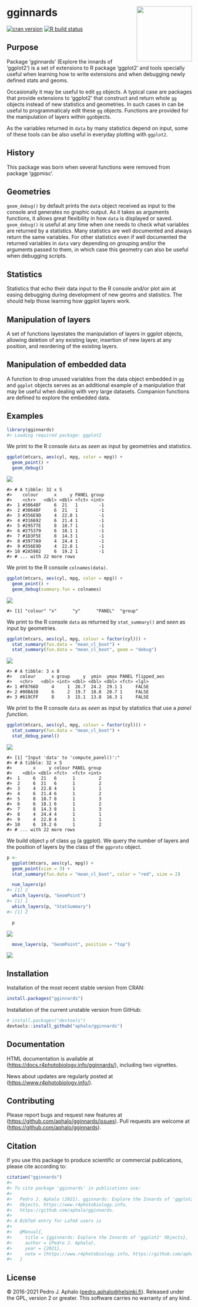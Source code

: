 
<!-- README.md is generated from README.Rmd. Please edit that file -->

# gginnards <img src="man/figures/logo-gginnards.png" align="right" width="150" />

[![cran
version](https://www.r-pkg.org/badges/version/gginnards)](https://cran.r-project.org/package=gginnards)
[![R build
status](https://github.com/aphalo/gginnards/workflows/R-CMD-check/badge.svg)](https://github.com/aphalo/gginnards/actions)

## Purpose

Package ‘gginnards’ (Explore the innards of ‘ggplot2’) is a set of
extensions to R package ‘ggplot2’ and tools specially useful when
learning how to write extensions and when debugging newly defined stats
and geoms.

Occasionally it may be useful to edit `gg` objects. A typical case are
packages that provide extensions to ‘ggplot2’ that construct and return
whole `gg` objects instead of new statistics and geometries. In such
cases in can be useful to programmaticaly edit these `gg` objects.
Functions are provided for the manipulation of layers within
`gg`objects.

As the variables returned in `data` by many statistics depend on input,
some of these tools can be also useful in everyday plotting with
`ggplot2`.

## History

This package was born when several functions were removed from package
‘ggpmisc’.

## Geometries

`geom_debug()` by default prints the `data` object received as input to
the console and generates no graphic output. As it takes as arguments
functions, it allows great flexibility in how `data` is displayed or
saved. `geom_debug()` is useful at any time when one needs to check what
variables are returned by a statistics. Many statistics are well
documented and always return the same variables. For other statistics
even if well documented the returned variables in `data` vary depending
on grouping and/or the arguments passed to them, in which case this
geometry can also be useful when debugging scripts.

## Statistics

Statistics that echo their data input to the R console and/or plot aim
at easing debugging during development of new geoms and statistics. The
should help those learning how ggplot layers work.

## Manipulation of layers

A set of functions layestates the manipulation of layers in ggplot
objects, allowing deletion of any existing layer, insertion of new
layers at any position, and reordering of the existing layers.

## Manipulation of embedded data

A function to drop unused variables from the data object embedded in
`gg` and `ggplot` objects serves as an additional example of a
manipulation that may be useful when dealing with very large datasets.
Companion functions are defined to explore the embedded data.

## Examples

``` r
library(gginnards)
#> Loading required package: ggplot2
```

We print to the R console `data` as *seen* as input by geometries and
statistics.

``` r
ggplot(mtcars, aes(cyl, mpg, color = mpg)) +
  geom_point() +
  geom_debug()
```

![](man/figures/README-unnamed-chunk-2-1.png)<!-- -->

    #> # A tibble: 32 x 5
    #>    colour      x     y PANEL group
    #>    <chr>   <dbl> <dbl> <fct> <int>
    #>  1 #30648F     6  21   1        -1
    #>  2 #30648F     6  21   1        -1
    #>  3 #356E9D     4  22.8 1        -1
    #>  4 #316692     6  21.4 1        -1
    #>  5 #29577E     8  18.7 1        -1
    #>  6 #275379     6  18.1 1        -1
    #>  7 #1D3F5E     8  14.3 1        -1
    #>  8 #3977A9     4  24.4 1        -1
    #>  9 #356E9D     4  22.8 1        -1
    #> 10 #2A5982     6  19.2 1        -1
    #> # ... with 22 more rows

We print to the R console `colnames(data)`.

``` r
ggplot(mtcars, aes(cyl, mpg, color = mpg)) +
  geom_point() +
  geom_debug(summary.fun = colnames)
```

![](man/figures/README-unnamed-chunk-3-1.png)<!-- -->

    #> [1] "colour" "x"      "y"      "PANEL"  "group"

We print to the R console `data` as returned by `stat_summary()` and
*seen* as input by geometries.

``` r
ggplot(mtcars, aes(cyl, mpg, colour = factor(cyl))) +
  stat_summary(fun.data = "mean_cl_boot") +
  stat_summary(fun.data = "mean_cl_boot", geom = "debug")
```

![](man/figures/README-unnamed-chunk-4-1.png)<!-- -->

    #> # A tibble: 3 x 8
    #>   colour      x group     y  ymin  ymax PANEL flipped_aes
    #>   <chr>   <dbl> <int> <dbl> <dbl> <dbl> <fct> <lgl>      
    #> 1 #F8766D     4     1  26.7  24.2  29.1 1     FALSE      
    #> 2 #00BA38     6     2  19.7  18.8  20.7 1     FALSE      
    #> 3 #619CFF     8     3  15.1  13.8  16.3 1     FALSE

We print to the R console `data` as *seen* as input by statistics that
use a *panel function*.

``` r
ggplot(mtcars, aes(cyl, mpg, colour = factor(cyl))) +
  stat_summary(fun.data = "mean_cl_boot") +
  stat_debug_panel()
```

![](man/figures/README-unnamed-chunk-5-1.png)<!-- -->

    #> [1] "Input 'data' to 'compute_panel()':"
    #> # A tibble: 32 x 5
    #>        x     y colour PANEL group
    #>    <dbl> <dbl> <fct>  <fct> <int>
    #>  1     6  21   6      1         2
    #>  2     6  21   6      1         2
    #>  3     4  22.8 4      1         1
    #>  4     6  21.4 6      1         2
    #>  5     8  18.7 8      1         3
    #>  6     6  18.1 6      1         2
    #>  7     8  14.3 8      1         3
    #>  8     4  24.4 4      1         1
    #>  9     4  22.8 4      1         1
    #> 10     6  19.2 6      1         2
    #> # ... with 22 more rows

We build object `p` of class `gg` (a ggplot). We query the number of
layers and the position of layers by the class of the `ggproto` object.

``` r
p <-
  ggplot(mtcars, aes(cyl, mpg)) +
  geom_point(size = 3) +
  stat_summary(fun.data = "mean_cl_boot", color = "red", size = 2)

  num_layers(p)
#> [1] 2
  which_layers(p, "GeomPoint")
#> [1] 1
  which_layers(p, "StatSummary")
#> [1] 2

  p
```

![](man/figures/README-unnamed-chunk-6-1.png)<!-- -->

``` r
  move_layers(p, "GeomPoint", position = "top")
```

![](man/figures/README-unnamed-chunk-6-2.png)<!-- -->

## Installation

Installation of the most recent stable version from CRAN:

``` r
install.packages("gginnards")
```

Installation of the current unstable version from GitHub:

``` r
# install.packages("devtools")
devtools::install_github("aphalo/gginnards")
```

## Documentation

HTML documentation is available at
(<https://docs.r4photobiology.info/gginnards/>), including two
vignettes.

News about updates are regularly posted at
(<https://www.r4photobiology.info/>).

## Contributing

Please report bugs and request new features at
(<https://github.com/aphalo/gginnards/issues>). Pull requests are
welcome at (<https://github.com/aphalo/gginnards>).

## Citation

If you use this package to produce scientific or commercial
publications, please cite according to:

``` r
citation("gginnards")
#> 
#> To cite package 'gginnards' in publications use:
#> 
#>   Pedro J. Aphalo (2021). gginnards: Explore the Innards of 'ggplot2'
#>   Objects. https://www.r4photobiology.info,
#>   https://github.com/aphalo/gginnards.
#> 
#> A BibTeX entry for LaTeX users is
#> 
#>   @Manual{,
#>     title = {gginnards: Explore the Innards of 'ggplot2' Objects},
#>     author = {Pedro J. Aphalo},
#>     year = {2021},
#>     note = {https://www.r4photobiology.info, https://github.com/aphalo/gginnards},
#>   }
```

## License

© 2016-2021 Pedro J. Aphalo (<pedro.aphalo@helsinki.fi>). Released under
the GPL, version 2 or greater. This software carries no warranty of any
kind.
